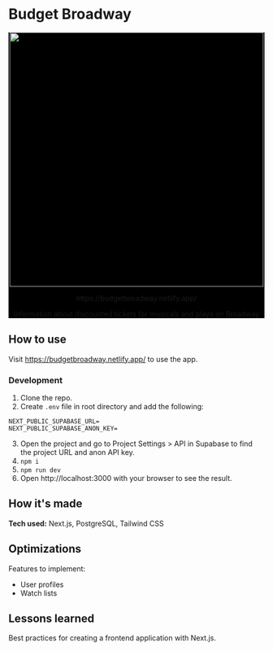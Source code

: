 # Budget Broadway
<div id="screenshot" align="center" style="background-color: #000;">
    <img src="https://user-images.githubusercontent.com/52875611/211209349-ba55e5a7-3620-494c-8f95-f222953894cd.png" width="500px">
    <p>https://budgetbroadway.netlify.app/</p>
    <p>Information about discounted tickets for musicals and plays on Broadway</p>
</div>

## How to use
Visit https://budgetbroadway.netlify.app/ to use the app.

### Development
1. Clone the repo.
2. Create `.env` file in root directory and add the following:
```
NEXT_PUBLIC_SUPABASE_URL=
NEXT_PUBLIC_SUPABASE_ANON_KEY=
```
3. Open the project and go to Project Settings > API in Supabase to find the project URL and anon API key.
4. `npm i`
5. `npm run dev`
6. Open http://localhost:3000 with your browser to see the result.

## How it's made
**Tech used:** Next.js, PostgreSQL, Tailwind CSS

## Optimizations
Features to implement:
- User profiles
- Watch lists

## Lessons learned
Best practices for creating a frontend application with Next.js.